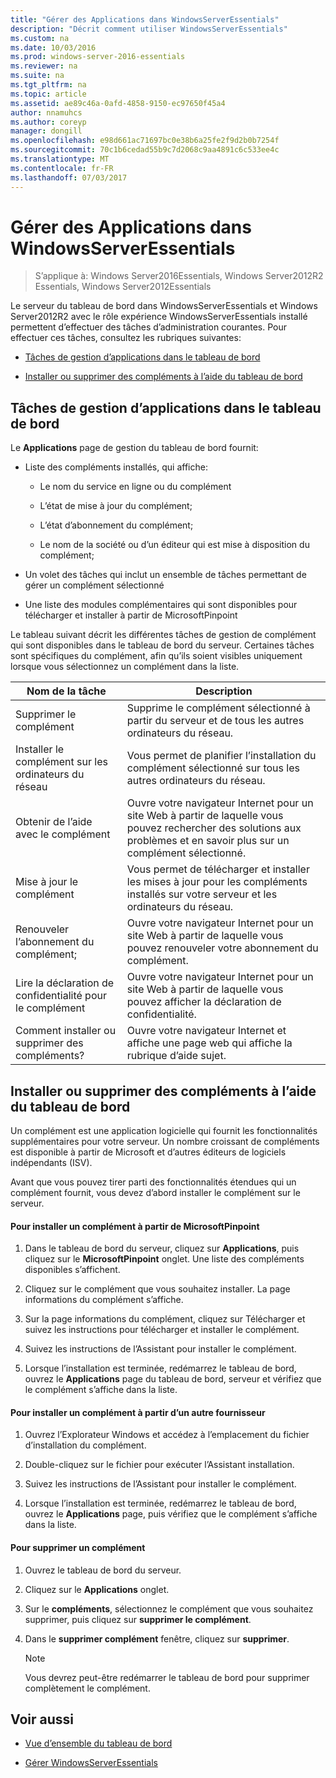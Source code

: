 ```yaml
---
title: "Gérer des Applications dans WindowsServerEssentials"
description: "Décrit comment utiliser WindowsServerEssentials"
ms.custom: na
ms.date: 10/03/2016
ms.prod: windows-server-2016-essentials
ms.reviewer: na
ms.suite: na
ms.tgt_pltfrm: na
ms.topic: article
ms.assetid: ae89c46a-0afd-4858-9150-ec97650f45a4
author: nnamuhcs
ms.author: coreyp
manager: dongill
ms.openlocfilehash: e98d661ac71697bc0e38b6a25fe2f9d2b0b7254f
ms.sourcegitcommit: 70c1b6cedad55b9c7d2068c9aa4891c6c533ee4c
ms.translationtype: MT
ms.contentlocale: fr-FR
ms.lasthandoff: 07/03/2017
---
```

# <a name="manage-applications-in-windows-server-essentials"></a>Gérer des Applications dans WindowsServerEssentials

>S’applique à: Windows Server2016Essentials, Windows Server2012R2 Essentials, Windows Server2012Essentials
 
 Le serveur du tableau de bord dans WindowsServerEssentials et Windows Server2012R2 avec le rôle expérience WindowsServerEssentials installé permettent d’effectuer des tâches d’administration courantes. Pour effectuer ces tâches, consultez les rubriques suivantes:  
  
-   [Tâches de gestion d’applications dans le tableau de bord](Manage-Applications-in-Windows-Server-Essentials.md#BKMK_1)  
  
-   [Installer ou supprimer des compléments à l’aide du tableau de bord](Manage-Applications-in-Windows-Server-Essentials.md#BKMK_2)  
  
##  <a name="BKMK_1"></a>Tâches de gestion d’applications dans le tableau de bord  
 Le **Applications** page de gestion du tableau de bord fournit:  
  
-   Liste des compléments installés, qui affiche:  
  
    -   Le nom du service en ligne ou du complément  
  
    -   L’état de mise à jour du complément;  
  
    -   L’état d’abonnement du complément;  
  
    -   Le nom de la société ou d’un éditeur qui est mise à disposition du complément;  
  
-   Un volet des tâches qui inclut un ensemble de tâches permettant de gérer un complément sélectionné  
  
-   Une liste des modules complémentaires qui sont disponibles pour télécharger et installer à partir de MicrosoftPinpoint  
  
 Le tableau suivant décrit les différentes tâches de gestion de complément qui sont disponibles dans le tableau de bord du serveur. Certaines tâches sont spécifiques du complément, afin qu’ils soient visibles uniquement lorsque vous sélectionnez un complément dans la liste.  
  
|Nom de la tâche|Description|  
|---------------|-----------------|  
|Supprimer le complément|Supprime le complément sélectionné à partir du serveur et de tous les autres ordinateurs du réseau.|  
|Installer le complément sur les ordinateurs du réseau|Vous permet de planifier l’installation du complément sélectionné sur tous les autres ordinateurs du réseau.|  
|Obtenir de l’aide avec le complément|Ouvre votre navigateur Internet pour un site Web à partir de laquelle vous pouvez rechercher des solutions aux problèmes et en savoir plus sur un complément sélectionné.|  
|Mise à jour le complément|Vous permet de télécharger et installer les mises à jour pour les compléments installés sur votre serveur et les ordinateurs du réseau.|  
|Renouveler l’abonnement du complément;|Ouvre votre navigateur Internet pour un site Web à partir de laquelle vous pouvez renouveler votre abonnement du complément.|  
|Lire la déclaration de confidentialité pour le complément|Ouvre votre navigateur Internet pour un site Web à partir de laquelle vous pouvez afficher la déclaration de confidentialité.|  
|Comment installer ou supprimer des compléments?|Ouvre votre navigateur Internet et affiche une page web qui affiche la rubrique d’aide sujet.|  
  
##  <a name="BKMK_2"></a>Installer ou supprimer des compléments à l’aide du tableau de bord  
 Un complément est une application logicielle qui fournit les fonctionnalités supplémentaires pour votre serveur. Un nombre croissant de compléments est disponible à partir de Microsoft et d’autres éditeurs de logiciels indépendants (ISV).  
  
 Avant que vous pouvez tirer parti des fonctionnalités étendues qui un complément fournit, vous devez d’abord installer le complément sur le serveur.  
  
#### <a name="to-install-an-add-in-from-microsoft-pinpoint"></a>Pour installer un complément à partir de MicrosoftPinpoint  
  
1.  Dans le tableau de bord du serveur, cliquez sur **Applications**, puis cliquez sur le **MicrosoftPinpoint** onglet.  Une liste des compléments disponibles s’affichent.  
  
2.  Cliquez sur le complément que vous souhaitez installer. La page informations du complément s’affiche.  
  
3.  Sur la page informations du complément, cliquez sur Télécharger et suivez les instructions pour télécharger et installer le complément.  
  
4.  Suivez les instructions de l’Assistant pour installer le complément.  
  
5.  Lorsque l’installation est terminée, redémarrez le tableau de bord, ouvrez le **Applications** page du tableau de bord, serveur et vérifiez que le complément s’affiche dans la liste.  
  
#### <a name="to-install-an-add-in-from-another-provider"></a>Pour installer un complément à partir d’un autre fournisseur  
  
1.  Ouvrez l’Explorateur Windows et accédez à l’emplacement du fichier d’installation du complément.  
  
2.  Double-cliquez sur le fichier pour exécuter l’Assistant installation.  
  
3.  Suivez les instructions de l’Assistant pour installer le complément.  
  
4.  Lorsque l’installation est terminée, redémarrez le tableau de bord, ouvrez le **Applications** page, puis vérifiez que le complément s’affiche dans la liste.  
  
#### <a name="to-remove-an-add-in"></a>Pour supprimer un complément  
  
1.  Ouvrez le tableau de bord du serveur.  
  
2.  Cliquez sur le **Applications** onglet.  
  
3.  Sur le **compléments**, sélectionnez le complément que vous souhaitez supprimer, puis cliquez sur **supprimer le complément**.  
  
4.  Dans le **supprimer complément** fenêtre, cliquez sur **supprimer**.  
  
    > [!NOTE]
    >  Vous devrez peut-être redémarrer le tableau de bord pour supprimer complètement le complément.  
  
## <a name="see-also"></a>Voir aussi  
  
-   [Vue d’ensemble du tableau de bord](Overview-of-the-Dashboard-in-Windows-Server-Essentials.md)  
  
-   [Gérer WindowsServerEssentials](Manage-Windows-Server-Essentials.md)
